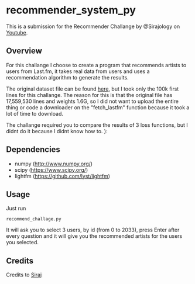 # recommender_system_py
This is a submission for the Recommender Challange by @Sirajology on [Youtube](https://youtu.be/9gBC9R-msAk).

## Overview

For this challange I choose to create a program that recommends artists to users from Last.fm, it takes real data from users and uses a recommendation algorithm to generate the results.

The original dataset file can be found [here](http://www.dtic.upf.edu/~ocelma/MusicRecommendationDataset/lastfm-360K.html), but I took only the 100k first lines for this challange. The reason for this is that the original file has 17,559,530 lines and weights 1.6G, so I did not want to upload the entire thing or code a downloader on the "fetch_lastfm" function because it took a lot of time to download.

The challange required you to compare the results of 3 loss functions, but I didnt do it because I didnt know how to. ):

## Dependencies

* numpy (http://www.numpy.org/)
* scipy (https://www.scipy.org/)
* lightfm (https://github.com/lyst/lightfm)

## Usage
Just run
```
recommend_challage.py
```
It will ask you to select 3 users, by id (from 0 to 2033), press Enter after every question and it will give you the recommended artists for the users you selected.

## Credits
Credits to [Siraj](https://github.com/llSourcell)
